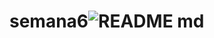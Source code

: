 # semana6![README md](https://github.com/ISPC-TST-SENSORES-y-ACTUADORES-2023/semana6/assets/108839778/734f9d7b-ba73-4a24-bb61-d393378a223e)
